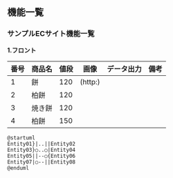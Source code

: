 ## 機能一覧
### サンプルECサイト機能一覧
**1.フロント**

|番号|商品名|値段|画像|データ出力|備考|
|:---|:---|:---|:---:|:---:|:---|
|1|餅|120|(http:)|||
|2|柏餅|120||||
|3|焼き餅|120||||
|4|柏餅|150||||

```startuml
@startuml
Entity01}|..||Entity02
Entity03}○..○|Entity04
Entity05||--○{Entity06
Entity07|○--||Entity08
@enduml
```
